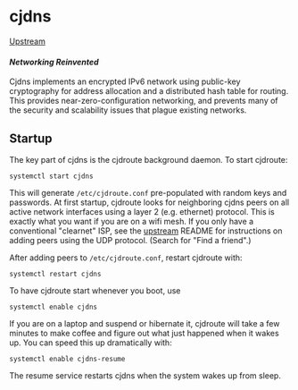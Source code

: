 # cjdns

[Upstream](README.md)

#### *Networking Reinvented*

Cjdns implements an encrypted IPv6 network using public-key cryptography for
address allocation and a distributed hash table for routing. This provides
near-zero-configuration networking, and prevents many of the security and
scalability issues that plague existing networks.

## Startup

The key part of cjdns is the cjdroute background daemon.  To start cjdroute:

    systemctl start cjdns

This will generate `/etc/cjdroute.conf` pre-populated with random keys and
passwords.  At first startup, cjdroute looks for neighboring cjdns peers
on all active network interfaces using a layer 2 (e.g. ethernet) protocol.
This is exactly what you want if you are on a wifi mesh.  If you only have a
conventional "clearnet" ISP, see the [upstream](README.md) README for
instructions on adding peers using the UDP protocol.  (Search for "Find a
friend".)

After adding peers to `/etc/cjdroute.conf`, restart cjdroute with:

    systemctl restart cjdns

To have cjdroute start whenever you boot, use

    systemctl enable cjdns

If you are on a laptop and suspend or hibernate it, cjdroute will take a few
minutes to make coffee and figure out what just happened when it wakes up.  You
can speed this up dramatically with:

    systemctl enable cjdns-resume

The resume service restarts cjdns when the system wakes up from sleep.
